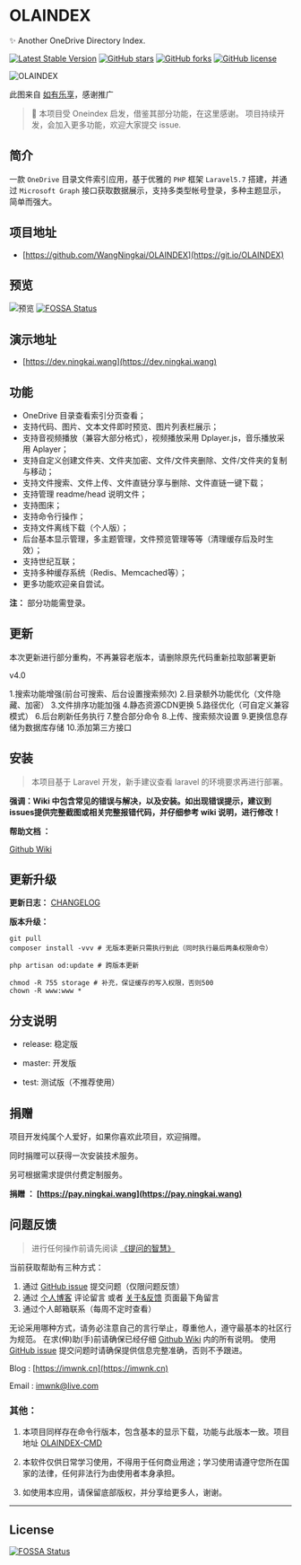 # OLAINDEX

✨ Another OneDrive Directory Index.

[![Latest Stable Version](https://poser.pugx.org/wangningkai/olaindex/v/stable)](https://packagist.org/packages/wangningkai/olaindex)
[![GitHub stars](https://img.shields.io/github/stars/WangNingkai/OLAINDEX.svg?style=flat-square)](https://github.com/WangNingkai/OLAINDEX/stargazers)
[![GitHub forks](https://img.shields.io/github/forks/WangNingkai/OLAINDEX.svg?style=flat-square)](https://github.com/WangNingkai/OLAINDEX/network)
[![GitHub license](https://img.shields.io/github/license/WangNingkai/OLAINDEX.svg?style=flat-square)](https://github.com/WangNingkai/OLAINDEX/blob/master/LICENSE)

![OLAINDEX](https://i.loli.net/2018/12/20/5c1afb0e9a37b.jpg)

此图来自 [如有乐享](https://51.ruyo.net/)，感谢推广

> 👋 本项目受 Oneindex 启发，借鉴其部分功能，在这里感谢。 项目持续开发，会加入更多功能，欢迎大家提交 issue.

## 简介

一款 `OneDrive` 目录文件索引应用，基于优雅的 `PHP` 框架 `Laravel5.7` 搭建，并通过 `Microsoft Graph` 接口获取数据展示，支持多类型帐号登录，多种主题显示，简单而强大。

## 项目地址

- [https://github.com/WangNingkai/OLAINDEX](https://git.io/OLAINDEX)

## 预览

![预览](https://i.loli.net/2018/11/11/5be82800ce8b5.png)
[![FOSSA Status](https://app.fossa.io/api/projects/git%2Bgithub.com%2FWangNingkai%2FOLAINDEX.svg?type=shield)](https://app.fossa.io/projects/git%2Bgithub.com%2FWangNingkai%2FOLAINDEX?ref=badge_shield)
 
## 演示地址

- [https://dev.ningkai.wang](https://dev.ningkai.wang)

## 功能

- OneDrive 目录查看索引分页查看；
- 支持代码、图片、文本文件即时预览、图片列表栏展示；
- 支持音视频播放（兼容大部分格式），视频播放采用 Dplayer.js，音乐播放采用 Aplayer；
- 支持自定义创建文件夹、文件夹加密、文件/文件夹删除、文件/文件夹的复制与移动；
- 支持文件搜索、文件上传、文件直链分享与删除、文件直链一键下载；
- 支持管理 readme/head 说明文件；
- 支持图床；
- 支持命令行操作；
- 支持文件离线下载（个人版）；
- 后台基本显示管理，多主题管理，文件预览管理等等（清理缓存后及时生效）；
- 支持世纪互联；
- 支持多种缓存系统（Redis、Memcached等）；
- 更多功能欢迎亲自尝试。

**注：** 部分功能需登录。

## 更新

本次更新进行部分重构，不再兼容老版本，请删除原先代码重新拉取部署更新

v4.0

1.搜索功能增强(前台可搜索、后台设置搜索频次)
2.目录额外功能优化（文件隐藏、加密）
3.文件排序功能加强
4.静态资源CDN更换
5.路径优化（可自定义兼容模式）
6.后台刷新任务执行
7.整合部分命令
8.上传、搜索频次设置
9.更换信息存储为数据库存储
10.添加第三方接口

## 安装

> 本项目基于 Laravel 开发，新手建议查看 laravel 的环境要求再进行部署。

**强调：Wiki 中包含常见的错误与解决，以及安装。如出现错误提示，建议到issues提供完整截图或相关完整报错代码，并仔细参考 wiki 说明，进行修改！**

**帮助文档 ：**

[Github Wiki](https://github.com/WangNingkai/OLAINDEX/wiki)

## 更新升级

**更新日志：** [CHANGELOG](https://raw.githubusercontent.com/WangNingkai/OLAINDEX/master/CHANGELOG.md)

**版本升级：**

```
git pull 
composer install -vvv # 无版本更新只需执行到此（同时执行最后两条权限命令）

php artisan od:update # 跨版本更新

chmod -R 755 storage # 补充，保证缓存的写入权限，否则500
chown -R www:www *
```

## 分支说明

- release: 稳定版

- master: 开发版

- test: 测试版（不推荐使用）

## 捐赠

项目开发纯属个人爱好，如果你喜欢此项目，欢迎捐赠。

同时捐赠可以获得一次安装技术服务。

另可根据需求提供付费定制服务。

**捐赠 ： [https://pay.ningkai.wang](https://pay.ningkai.wang)**

## 问题反馈

> 进行任何操作前请先阅读 [《提问的智慧》](https://github.com/ruby-china/How-To-Ask-Questions-The-Smart-Way/blob/master/README-zh_CN.md)

当前获取帮助有三种方式：

1. 通过 [GitHub issue](https://github.com/WangNingkai/OLAINDEX/issues) 提交问题（仅限问题反馈）
2. 通过 [个人博客](https://imwnk.cn) 评论留言 或者 [关于&反馈](https://olaindex.ningkai.wang)  页面最下角留言
3. 通过个人邮箱联系（每周不定时查看）

无论采用哪种方式，请务必注意自己的言行举止，尊重他人，遵守最基本的社区行为规范。
在求(伸)助(手)前请确保已经仔细 [Github Wiki](https://github.com/WangNingkai/OLAINDEX/wiki) 内的所有说明。
使用 [GitHub issue](https://github.com/WangNingkai/OLAINDEX/issues) 提交问题时请确保提供信息完整准确，否则不予跟进。

Blog : [https://imwnk.cn](https://imwnk.cn)

Email : [imwnk@live.com](mailto:imwnk@live.com)

### 其他：

1. 本项目同样存在命令行版本，包含基本的显示下载，功能与此版本一致。项目地址 [OLAINDEX-CMD](https://git.io/OLACMD)

2. 本软件仅供日常学习使用，不得用于任何商业用途；学习使用请遵守您所在国家的法律，任何非法行为由使用者本身承担。

3. 如使用本应用，请保留底部版权，并分享给更多人，谢谢。

---


## License
[![FOSSA Status](https://app.fossa.io/api/projects/git%2Bgithub.com%2FWangNingkai%2FOLAINDEX.svg?type=large)](https://app.fossa.io/projects/git%2Bgithub.com%2FWangNingkai%2FOLAINDEX?ref=badge_large)